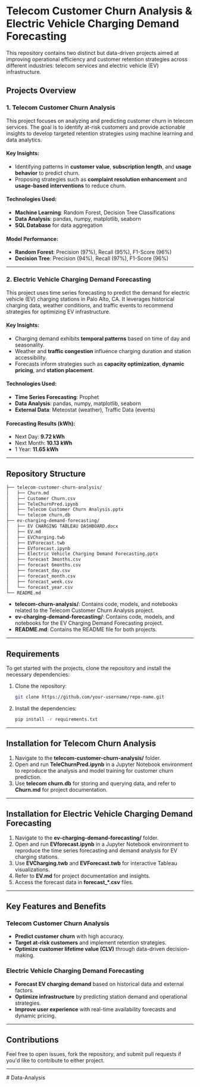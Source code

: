 # **Telecom Customer Churn Analysis & Electric Vehicle Charging Demand Forecasting**

This repository contains two distinct but data-driven projects aimed at improving operational efficiency and customer retention strategies across different industries: telecom services and electric vehicle (EV) infrastructure.

## **Projects Overview**

### **1. Telecom Customer Churn Analysis**

This project focuses on analyzing and predicting customer churn in telecom services. The goal is to identify at-risk customers and provide actionable insights to develop targeted retention strategies using machine learning and data analytics.

#### **Key Insights:**
- Identifying patterns in **customer value**, **subscription length**, and **usage behavior** to predict churn.
- Proposing strategies such as **complaint resolution enhancement** and **usage-based interventions** to reduce churn.

#### **Technologies Used:**
- **Machine Learning**: Random Forest, Decision Tree Classifications
- **Data Analysis**: pandas, numpy, matplotlib, seaborn
- **SQL Database** for data aggregation

#### **Model Performance:**
- **Random Forest**: Precision (97%), Recall (95%), F1-Score (96%)
- **Decision Tree**: Precision (94%), Recall (97%), F1-Score (96%)

---

### **2. Electric Vehicle Charging Demand Forecasting**

This project uses time series forecasting to predict the demand for electric vehicle (EV) charging stations in Palo Alto, CA. It leverages historical charging data, weather conditions, and traffic events to recommend strategies for optimizing EV infrastructure.

#### **Key Insights:**
- Charging demand exhibits **temporal patterns** based on time of day and seasonality.
- Weather and **traffic congestion** influence charging duration and station accessibility.
- Forecasts inform strategies such as **capacity optimization**, **dynamic pricing**, and **station placement**.

#### **Technologies Used:**
- **Time Series Forecasting**: Prophet
- **Data Analysis**: pandas, numpy, matplotlib, seaborn
- **External Data**: Meteostat (weather), Traffic Data (events)

#### **Forecasting Results (kWh):**
- Next Day: **9.72 kWh**
- Next Month: **10.13 kWh**
- 1 Year: **11.65 kWh**

---

## **Repository Structure**

```bash
├── telecom-customer-churn-analysis/
│   ├── Churn.md
│   ├── Customer Churn.csv
│   ├── TeleChurnPred.ipynb
│   ├── Telecom Customer Churn Analysis.pptx
│   └── telecom churn.db
├── ev-charging-demand-forecasting/
│   ├── EV CHARGING TABLEAU DASHBOARD.docx
│   ├── EV.md
│   ├── EVCharging.twb
│   ├── EVForecast.twb
│   ├── EVforecast.ipynb
│   ├── Electric Vehicle Charging Demand Forecasting.pptx
│   ├── forecast 3months.csv
│   ├── forecast 6months.csv
│   ├── forecast_day.csv
│   ├── forecast_month.csv
│   ├── forecast_week.csv
│   └── forecast_year.csv
└── README.md
```

- **telecom-churn-analysis/**: Contains code, models, and notebooks related to the Telecom Customer Churn Analysis project.
- **ev-charging-demand-forecasting/**: Contains code, models, and notebooks for the EV Charging Demand Forecasting project.
- **README.md**: Contains the README file for both projects.

---

## **Requirements**

To get started with the projects, clone the repository and install the necessary dependencies:

1. Clone the repository:
   ```bash
   git clone https://github.com/your-username/repo-name.git
   ```

2. Install the dependencies:
   ```bash
   pip install -r requirements.txt
   ```

---

## **Installation for Telecom Churn Analysis**

1. Navigate to the **telecom-customer-churn-analysis/** folder.
2. Open and run **TeleChurnPred.ipynb** in a Jupyter Notebook environment to reproduce the analysis and model training for customer churn prediction.
3. Use **telecom churn.db** for storing and querying data, and refer to **Churn.md** for project documentation.

---

## **Installation for Electric Vehicle Charging Demand Forecasting**

1. Navigate to the **ev-charging-demand-forecasting/** folder.
2. Open and run **EVforecast.ipynb** in a Jupyter Notebook environment to reproduce the time series forecasting and demand analysis for EV charging stations.
3. Use **EVCharging.twb** and **EVForecast.twb** for interactive Tableau visualizations.
4. Refer to **EV.md** for project documentation and insights.
5. Access the forecast data in **forecast_*.csv** files.

---

## **Key Features and Benefits**

### **Telecom Customer Churn Analysis**
- **Predict customer churn** with high accuracy.
- **Target at-risk customers** and implement retention strategies.
- **Optimize customer lifetime value (CLV)** through data-driven decision-making.

### **Electric Vehicle Charging Demand Forecasting**
- **Forecast EV charging demand** based on historical data and external factors.
- **Optimize infrastructure** by predicting station demand and operational strategies.
- **Improve user experience** with real-time availability forecasts and dynamic pricing.

---

## **Contributions**

Feel free to open issues, fork the repository, and submit pull requests if you'd like to contribute to either project. 

---
#   D a t a - A n a l y s i s  
 